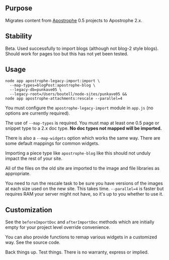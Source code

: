 ## Purpose

Migrates content from [Apostrophe](http://apostrophecms.org) 0.5 projects to Apostrophe 2.x.

## Stability

Beta. Used successfully to import blogs (although not blog-2 style blogs). Should work for pages too but this has not yet been tested.

## Usage

```
node app apostrophe-legacy-import:import \
  --map-types=blogPost:apostrophe-blog \
  --legacy-db=punkave05 \
  --legacy-root=/Users/boutell/node-sites/punkave05 &&
node app apostrophe-attachments:rescale --parallel=4
```

You must configure the `apostrophe-legacy-import` module in `app.js` (no options are currently required).

The use of `--map-types` is required. You must map at least one 0.5 page or snippet type to a 2.x doc type. **No doc types not mapped will be imported.**

There is also a `--map-widgets` option which works the same way. There are some default mappings for common widgets.

Importing a piece type like `apostrophe-blog` like this should not unduly impact the rest of your site.

All of the files on the old site are imported to the image and file libraries as appropriate.

You need to run the rescale task to be sure you have versions of the images at each size used on the new site. This takes time. `--parallel=4` is faster but requires RAM your server might not have, so it's up to you whether to use it.

## Customization

See the `beforeImportDoc` and `afterImportDoc` methods which are initially empty for your project level override convenience.

You can also provide functions to remap various widgets in a customized way. See the source code.

Back things up. Test things. There is no warranty, express or implied.
